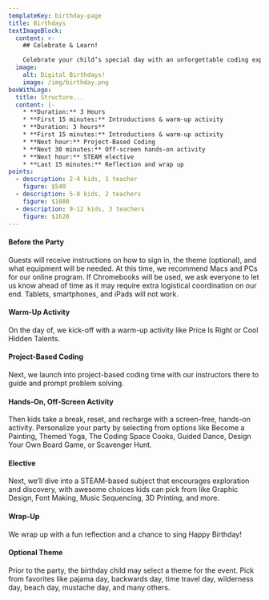 ```yaml
---
templateKey: birthday-page
title: Birthdays
textImageBlock:
  content: >-
    ## Celebrate & Learn!

    Celebrate your child’s special day with an unforgettable coding experience. At The Coding Space, we’re on a mission to help kids develop creative thinking skills, confidence, and self-expression through learning to code. Whether attendees are new to coding or already proficient in programming languages like JavaScript and Python, our interactive, virtual coding parties are fun for everyone. Our experienced instructors balance screen time using our signature 4:1 student-to-teacher ratio with hands-on activities, games, and opportunities to create and explore. Personalize your party by choosing a fun theme, cool activities, STEAM-based subjects, and more. Perfect for groups of 2-12 kids and ages 6-17, our parties keep the celebration going, even from afar. Come celebrate with The Coding Space!
  image:
    alt: Digital Birthdays!
    image: /img/birthday.png
boxWithLogo:
  title: Structure...
  content: |-
    * **Duration:** 3 Hours
    * **First 15 minutes:** Introductions & warm-up activity
    * **Duration: 3 hours**
    * **First 15 minutes:** Introductions & warm-up activity
    * **Next hour:** Project-Based Coding
    * **Next 30 minutes:** Off-screen hands-on activity
    * **Next hour:** STEAM elective
    * **Last 15 minutes:** Reflection and wrap up
points:
  - description: 2-4 kids, 1 teacher
    figure: $540
  - description: 5-8 kids, 2 teachers
    figure: $1080
  - description: 9-12 kids, 3 teachers
    figure: $1620
---
```

#### Before the Party

Guests will receive instructions on how to sign in, the theme (optional), and what equipment will be needed. At this time, we recommend Macs and PCs for our online program. If Chromebooks will be used, we ask everyone to let us know ahead of time as it may require extra logistical coordination on our end. Tablets, smartphones, and iPads will not work.

#### Warm-Up Activity

On the day of, we kick-off with a warm-up activity like Price Is Right or Cool Hidden Talents.

#### Project-Based Coding

Next, we launch into project-based coding time with our instructors there to guide and prompt problem solving.

#### Hands-On, Off-Screen Activity

Then kids take a break, reset, and recharge with a screen-free, hands-on activity. Personalize your party by selecting from options like Become a Painting, Themed Yoga, The Coding Space Cooks, Guided Dance, Design Your Own Board Game, or Scavenger Hunt.

#### Elective

Next, we’ll dive into a STEAM-based subject that encourages exploration and discovery, with awesome choices kids can pick from like Graphic Design, Font Making, Music Sequencing, 3D Printing, and more.

#### Wrap-Up

We wrap up with a fun reflection and a chance to sing Happy Birthday!

#### Optional Theme

Prior to the party, the birthday child may select a theme for the event. Pick from favorites like pajama day, backwards day, time travel day, wilderness day, beach day, mustache day, and many others.